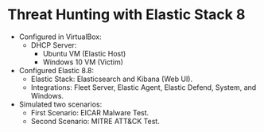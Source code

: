 # Threat Hunting with Elastic Stack 8
- Configured in VirtualBox:
  - DHCP Server:
    - Ubuntu VM (Elastic Host)
    - Windows 10 VM (Victim)
- Configured Elastic 8.8:
  - Elastic Stack: Elasticsearch and Kibana (Web UI).
  - Integrations: Fleet Server, Elastic Agent, Elastic Defend, System, and Windows.
- Simulated two scenarios:
  - First Scenario: EICAR Malware Test.
  - Second Scenario: MITRE ATT&CK Test.
